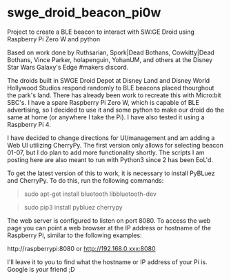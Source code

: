 # swge_droid_beacon_pi0w
Project to create a BLE beacon to interact with SW:GE Droid using Raspberry Pi Zero W and python

Based on work done by Ruthsarian, Spork|Dead Bothans, Cowkitty|Dead Bothans, Vince Parker, holapenguin, YohanUM, and others at the Disney Star Wars Galaxy's Edge #makers discord.

The droids built in SWGE Droid Depot at Disney Land and Disney World Hollywood Studios respond randomly to BLE beacons placed thourghout the park's land.
There has already been work to recreate this with Micro:bit SBC's. I have a spare Raspberry Pi Zero W, which is capable of BLE advertising, so I decided to use it and some python to make our droid do the same at home (or anywhere I take the Pi). I have also tested it using a Raspberry Pi 4.

I have decided to change directions for UI/management and am adding a Web UI utilizing CherryPy. The first version only allows for selecting beacon 01-07, but I do plan to add more functionality shortly. The scripts I am posting here are also meant to run with Python3 since 2 has been EoL'd. 

To get the latest version of this to work, it is necessary to install PyBLuez and CherryPy. To do this, run the following commands:

  > sudo apt-get install bluetooth libbluetooth-dev
  
  > sudo pip3 install pybluez cherrypy

The web server is configured to listen on port 8080. To access the web page you can point a web browser at the IP address or hostname of the Raspberry Pi, similar to the following examples:

  http://raspberrypi:8080
or
  http://192.168.0.xxx:8080
  
  I'll leave it to you to find what the hostname or IP address of your Pi is. Google is your friend ;D
